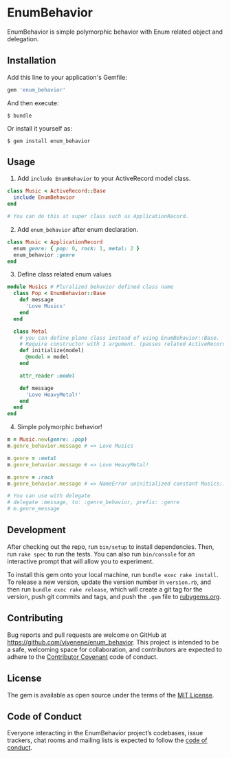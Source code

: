 # EnumBehavior

EnumBehavior is simple polymorphic behavior with Enum related object and delegation.

## Installation

Add this line to your application's Gemfile:

```ruby
gem 'enum_behavior'
```

And then execute:

    $ bundle

Or install it yourself as:

    $ gem install enum_behavior

## Usage

1. Add `include EnumBehavior` to your ActiveRecord model class.

```ruby
class Music < ActiveRecord::Base
  include EnumBehavior
end

# You can do this at super class such as ApplicationRecord.
```

2. Add `enum_behavior` after enum declaration.

``` ruby
class Music < ApplicationRecord
  enum genre: { pop: 0, rock: 1, metal: 2 }
  enum_behavior :genre
end
```

3. Define class related enum values

``` ruby
module Musics # Pluralized behavior defined class name
  class Pop < EnumBehavior::Base
    def message
      'Love Musics'
    end
  end

  class Metal
    # you can define plane class instead of using EnumBehavior::Base.
    # Require constructor with 1 argument. (passes related ActiveRecord instance)
    def initialize(model)
      @model = model
    end

    attr_reader :model

    def message
      'Love HeavyMetal!'
    end
  end
end
```

4. Simple polymorphic behavior!

``` ruby
m = Music.new(genre: :pop)
m.genre_behavior.message # => Love Musics

m.genre = :metal
m.genre_behavior.message # => Love HeavyMetal!

m.genre = :rock
m.genre_behavior.message # => NameError uninitialized constant Musics::Rock

# You can use with delegate
# delegate :message, to: :genre_behavior, prefix: :genre
# m.genre_message
```

## Development

After checking out the repo, run `bin/setup` to install dependencies. Then, run `rake spec` to run the tests. You can also run `bin/console` for an interactive prompt that will allow you to experiment.

To install this gem onto your local machine, run `bundle exec rake install`. To release a new version, update the version number in `version.rb`, and then run `bundle exec rake release`, which will create a git tag for the version, push git commits and tags, and push the `.gem` file to [rubygems.org](https://rubygems.org).

## Contributing

Bug reports and pull requests are welcome on GitHub at https://github.com/yiyenene/enum_behavior. This project is intended to be a safe, welcoming space for collaboration, and contributors are expected to adhere to the [Contributor Covenant](http://contributor-covenant.org) code of conduct.

## License

The gem is available as open source under the terms of the [MIT License](https://opensource.org/licenses/MIT).

## Code of Conduct

Everyone interacting in the EnumBehavior project’s codebases, issue trackers, chat rooms and mailing lists is expected to follow the [code of conduct](https://github.com/[USERNAME]/enum_behavior/blob/master/CODE_OF_CONDUCT.md).
